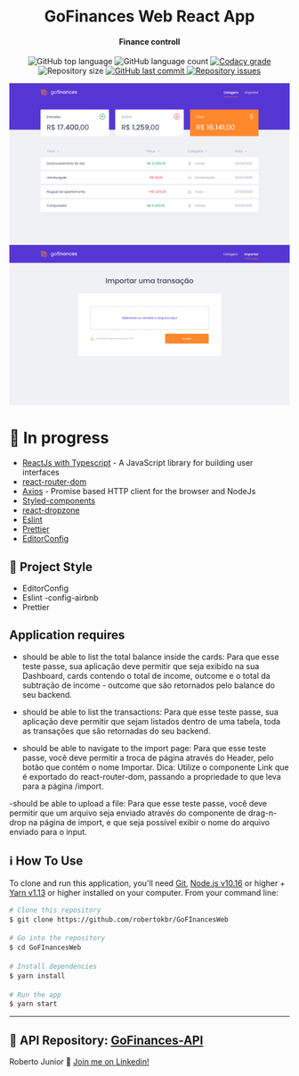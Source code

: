 <h1 align="center">
 GoFinances Web React App
</h1>

<h4 align="center">
Finance controll
</h4>
<p align="center">
  <img alt="GitHub top language" src="https://img.shields.io/github/languages/top/robertokbr/GoFInancesWeb.svg">

  <img alt="GitHub language count" src="https://img.shields.io/github/languages/count/robertokbr/GoFInancesWeb.svg">

  <a href="https://www.codacy.com/app/robertokbr/GoFInancesWeb?utm_source=github.com&amp;utm_medium=referral&amp;utm_content=robertokbr/GoFInancesWeb&amp;utm_campaign=Badge_Grade">
    <img alt="Codacy grade" src="https://img.shields.io/codacy/grade/1b577a07dda843aba09f4bc55d1af8fc.svg">
  </a>

  <img alt="Repository size" src="https://img.shields.io/github/repo-size/robertokbr/GoFInancesWeb.svg">
  <a href="https://github.com/robertokbr/GoFInancesWeb/commits/master">
    <img alt="GitHub last commit" src="https://img.shields.io/github/last-commit/robertokbr/GoFInancesWeb.svg">
  </a>

  <a href="https://github.com/robertokbr/GoFInancesWeb/issues">
    <img alt="Repository issues" src="https://img.shields.io/github/issues/robertokbr/GoFInancesWeb.svg">
  </a>
</p>


 <img src="https://github.com/robertokbr/GoFInancesWeb/blob/master/.Github/In%C3%ADcio.png"/>
  <img src="https://github.com/robertokbr/GoFInancesWeb/blob/master/.Github/Importar.png"/>


# 🚧 In progress

- [ReactJs with Typescript](https://reactjs.org) - A JavaScript library for building user interfaces
- [react-router-dom]()
- [Axios](https://github.com/axios/axios) - Promise based HTTP client for the browser and NodeJs
- [Styled-components]()
- [react-dropzone]()
- [Eslint]()
- [Prettier]()
- [EditorConfig]()

## 🎈 Project Style

* EditorConfig
* Eslint -config-airbnb
* Prettier

## Application requires

- should be able to list the total balance inside the cards: Para que esse teste passe, sua aplicação deve permitir que seja exibido na sua Dashboard, cards contendo o total de income, outcome e o total da subtração de income - outcome que são retornados pelo balance do seu backend.

- should be able to list the transactions: Para que esse teste passe, sua aplicação deve permitir que sejam listados dentro de uma tabela, toda as transações que são retornadas do seu backend.

- should be able to navigate to the import page: Para que esse teste passe, você deve permitir a troca de página através do Header, pelo botão que contém o nome Importar.
Dica: Utilize o componente Link que é exportado do react-router-dom, passando a propriedade to que leva para a página /import.

-should be able to upload a file: Para que esse teste passe, você deve permitir que um arquivo seja enviado através do componente de drag-n-drop na página de import, e que seja possível exibir o nome do arquivo enviado para o input.

## :information_source: How To Use

To clone and run this application, you'll need [Git](https://git-scm.com), [Node.js v10.16][nodejs] or higher + [Yarn v1.13][yarn] or higher installed on your computer. From your command line:

```bash
# Clone this repository
$ git clone https://github.com/robertokbr/GoFInancesWeb

# Go into the repository
$ cd GoFInancesWeb

# Install dependencies
$ yarn install

# Run the app
$ yarn start
```
---

## 🤖 API Repository: [GoFinances-API](https://github.com/robertokbr/GoFinances-Api)

Roberto Junior :wave: [Join me on Linkedin!](https://www.linkedin.com/in/robertojrcdc/)

[nodejs]: https://nodejs.org/
[yarn]: https://yarnpkg.com/
[vc]: https://code.visualstudio.com/
[vceditconfig]: https://marketplace.visualstudio.com/items?itemName=EditorConfig.EditorConfig
[vceslint]: https://marketplace.visualstudio.com/items?itemName=dbaeumer.vscode-eslint
